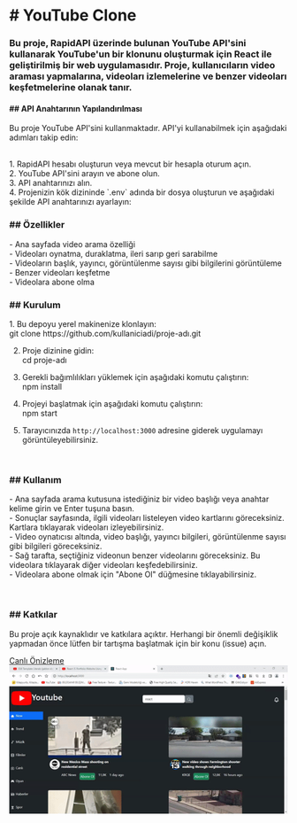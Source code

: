 <h1># YouTube Clone</h1>

<h3>Bu proje, RapidAPI üzerinde bulunan YouTube API'sini kullanarak YouTube'un bir klonunu oluşturmak için React ile geliştirilmiş bir web uygulamasıdır. Proje, kullanıcıların video araması yapmalarına, videoları izlemelerine ve benzer videoları keşfetmelerine olanak tanır.</h3>

<h4>## API Anahtarının Yapılandırılması</h4>

<p> Bu proje YouTube API'sini kullanmaktadır. API'yi kullanabilmek için aşağıdaki adımları takip edin:</p>
<p></br>
1. RapidAPI hesabı oluşturun veya mevcut bir hesapla oturum açın.</br>
2. YouTube API'sini arayın ve abone olun.</br>
3. API anahtarınızı alın.</br>
4. Projenizin kök dizininde `.env` adında bir dosya oluşturun ve aşağıdaki şekilde API anahtarınızı ayarlayın:</br>

</p>

<h3>## Özellikler</h3>
<p>
- Ana sayfada video arama özelliği</br>
- Videoları oynatma, duraklatma, ileri sarıp geri sarabilme</br>
- Videoların başlık, yayıncı, görüntülenme sayısı gibi bilgilerini görüntüleme</br>
- Benzer videoları keşfetme</br>
- Videolara abone olma</br></p>

<h3>## Kurulum</h3>
<p>
1. Bu depoyu yerel makinenize klonlayın:</br>
   git clone https://github.com/kullaniciadi/proje-adı.git</br>

2. Proje dizinine gidin:</br>
   cd proje-adı</br>

3. Gerekli bağımlılıkları yüklemek için aşağıdaki komutu çalıştırın:</br>
   npm install</br>

4. Projeyi başlatmak için aşağıdaki komutu çalıştırın:</br>
   npm start</br>

5. Tarayıcınızda `http://localhost:3000` adresine giderek uygulamayı görüntüleyebilirsiniz.</p></br>

<h3>## Kullanım</h3>
<p>
- Ana sayfada arama kutusuna istediğiniz bir video başlığı veya anahtar kelime girin ve Enter tuşuna basın.</br>
- Sonuçlar sayfasında, ilgili videoları listeleyen video kartlarını göreceksiniz. Kartlara tıklayarak videoları izleyebilirsiniz.</br>
- Video oynatıcısı altında, video başlığı, yayıncı bilgileri, görüntülenme sayısı gibi bilgileri göreceksiniz.</br>
- Sağ tarafta, seçtiğiniz videonun benzer videolarını göreceksiniz. Bu videolara tıklayarak diğer videoları keşfedebilirsiniz.</br>
- Videolara abone olmak için "Abone Ol" düğmesine tıklayabilirsiniz.
</p></br>
<h3>## Katkılar</h3>
<p>
Bu proje açık kaynaklıdır ve katkılara açıktır. Herhangi bir önemli değişiklik yapmadan önce lütfen bir tartışma başlatmak için bir konu (issue) açın.</p>

<a href="https://youtube-clone011.netlify.app">Canlı Önizleme</a><br/>
<img src="/src/assets/screen.gif" alt="">
